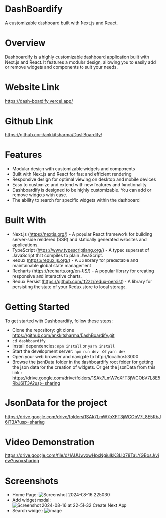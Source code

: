 # DashBoardify

A customizable dashboard built with Next.js and React.

# Overview

Dashboardify is a highly customizable dashboard application built with Next.js and React. It features a modular design, allowing you to easily add or remove widgets and components to suit your needs.

# Website Link
https://dash-boardify.vercel.app/

# Github Link
https://github.com/ankkitsharma/DashBoardify/

# Features

- Modular design with customizable widgets and components
- Built with Next.js and React for fast and efficient rendering
- Responsive design for optimal viewing on desktop and mobile devices
- Easy to customize and extend with new features and functionality
- Dashboardify is designed to be highly customizable. You can add or remove widgets with ease.
- The ability to search for specific widgets within the dashboard

# Built With

- Next.js (https://nextjs.org/) - A popular React framework for building server-side rendered (SSR) and statically generated websites and applications.
- TypeScript (https://www.typescriptlang.org/) - A typed superset of JavaScript that compiles to plain JavaScript.
- Redux (https://redux.js.org/) - A JS library for predictable and maintainable global state management
- Recharts (https://recharts.org/en-US/) - A popular library for creating responsive and interactive charts.
- Redux Persist (https://github.com/rt2zz/redux-persist) - A library for persisting the state of your Redux store to local storage.

# Getting Started

To get started with Dashboardify, follow these steps:

- Clone the repository: git clone https://github.com/ankkitsharma/DashBoardify.git
- `cd dashboardify`
- Install dependencies: `npm install` or `yarn install`
- Start the development server: `npm run dev ` or `yarn dev`
- Open your web browser and navigate to http://localhost:3000
- Browse the jsonData folder in the dashboardify root folder for getting the json data for the creation of widgets.
  Or get the jsonData from this link : https://drive.google.com/drive/folders/1SAk7LmW7oXFT3jWCObV7L8E5RbJ6iT3A?usp=sharing

# JsonData for the project
https://drive.google.com/drive/folders/1SAk7LmW7oXFT3jWCObV7L8E5RbJ6iT3A?usp=sharing

# Video Demonstration
https://drive.google.com/file/d/1AUUwvxwHpxNgiuIkK3LlQ78TaLYGBosJ/view?usp=sharing

# Screenshots
- Home Page:
![Screenshot 2024-08-16 225030](https://github.com/user-attachments/assets/aa2f38a8-3508-4833-a947-0c0a52c188da)
- Add widget modal:
![Screenshot 2024-08-16 at 22-51-32 Create Next App](https://github.com/user-attachments/assets/014ffffd-cbf1-4393-afe3-4802f5bf0fdc)
- Search widget:
![image](https://github.com/user-attachments/assets/dd507599-b999-4efc-901f-0c8a2c0ab3c5)





